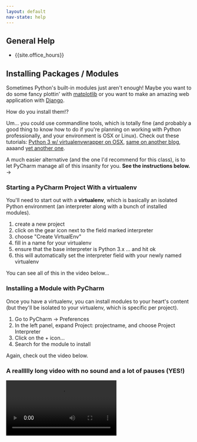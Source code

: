 ```yaml
---
layout: default
nav-state: help
---
```


## General Help

* {{site.office_hours}}

## Installing Packages / Modules

Sometimes Python's built-in modules just aren't enough! Maybe you want to do some fancy plottin' with [matplotlib](http://matplotlib.org/) or you want to make an amazing web application with [Django](https://www.djangoproject.com/).

How do you install them!?

Um... you could use commandline tools, which is totally fine (and probably a good thing to know how to do if you're planning on working with Python professionally, and your environment is OSX or Linux). Check out these tutorials: [Python 3 w/ virtualenvwrapper on OSX](http://www.marinamele.com/2014/07/install-python3-on-mac-os-x-and-use-virtualenv-and-virtualenvwrapper.html), [same on another blog](http://gpiot.com/blog/install-python-3-and-virtualenv-mac-osx/), aaaand [yet another one](https://github.com/QUTPy/QUTPy/blob/master/Getting%20started%20with%20Python3%20on%20OS%20X%20Yosemite.md).

A much easier alternative (and the one I'd recommend for this class), is to let PyCharm manage all of this insanity for you. __See the instructions below.__ &rarr;




### Starting a PyCharm Project With a virtualenv

You'll need to start out with a __virtualenv__, which is basically an isolated Python environment (an interpreter along with a bunch of installed modules).

1. create a new project
2. click on the gear icon next to the field marked interpreter
3. choose "Create VirtualEnv"
4. fill in a name for your virtualenv 
5. ensure that the base interpreter is Python 3.x ... and hit ok
5. this will automatically set the interpreter field with your newly named virtualenv

You can see all of this in the video below...

### Installing a Module with PyCharm

Once you have a virtualenv, you can install modules to your heart's content (but they'll be isolated to your virtualenv, which is specific per project).

1. Go to PyCharm &rarr; Preferences
2. In the left panel, expand Project: projectname, and choose Project Interpreter
3. Click on the + icon...
4. Search for the module to install

Again, check out the video below.

### A reallllly long video with no sound and a lot of pauses (YES!)

<video controls>
    <source src="resources/video/pycharm-virtualenv.webm" type="video/webm">
    <source src="resources/video/pycharm-virtualenv.mp4" type="video/mp4">
    Your browser does not support the <code>video</code> element.
</video>
